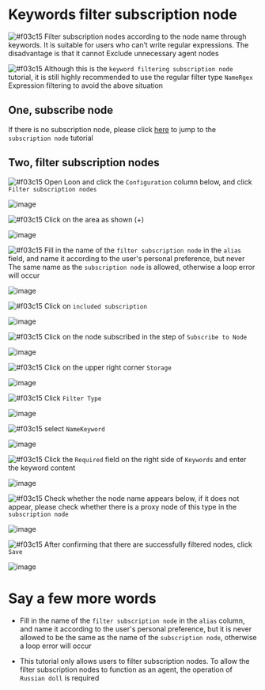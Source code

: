 # Keywords filter subscription node

![#f03c15](https://placehold.it/15/f03c15/000000?text=+) Filter subscription nodes according to the node name through keywords. It is suitable for users who can’t write regular expressions. The disadvantage is that it cannot Exclude unnecessary agent nodes

![#f03c15](https://placehold.it/15/f03c15/000000?text=+) Although this is the `keyword filtering subscription node` tutorial, it is still highly recommended to use the regular filter type `NameRgex` Expression filtering to avoid the above situation

## One, subscribe node

If there is no subscription node, please click [here](https://github.com/chiupam/tutorial/blob/master/Loon/Plus/Remote_Proxy_EN.md) to jump to the `subscription node` tutorial

## Two, filter subscription nodes

![#f03c15](https://placehold.it/15/f03c15/000000?text=+) Open Loon and click the `Configuration` column below, and click `Filter subscription nodes`

![image](https://raw.githubusercontent.com/TiyNa/LoonManualimg/main/Plus/Remote_Filter_1.jpg)

![#f03c15](https://placehold.it/15/f03c15/000000?text=+) Click on the area as shown (+)

![image](https://raw.githubusercontent.com/TiyNa/LoonManualimg/main/Plus/Remote_Filter_2.jpg)

![#f03c15](https://placehold.it/15/f03c15/000000?text=+) Fill in the name of the `filter subscription node` in the `alias` field, and name it according to the user's personal preference, but never The same name as the `subscription node` is allowed, otherwise a loop error will occur

![image](https://raw.githubusercontent.com/TiyNa/LoonManualimg/main/Plus/Remote_Filter_3.jpg)

![#f03c15](https://placehold.it/15/f03c15/000000?text=+) Click on `included subscription`

![image](https://raw.githubusercontent.com/TiyNa/LoonManualimg/main/Plus/Remote_Filter_4.jpg)

![#f03c15](https://placehold.it/15/f03c15/000000?text=+) Click on the node subscribed in the step of `Subscribe to Node`

![image](https://raw.githubusercontent.com/TiyNa/LoonManualimg/main/Plus/Remote_Filter_5.jpg)

![#f03c15](https://placehold.it/15/f03c15/000000?text=+) Click on the upper right corner `Storage`

![image](https://raw.githubusercontent.com/TiyNa/LoonManualimg/main/Plus/Remote_Filter_6.jpg)

![#f03c15](https://placehold.it/15/f03c15/000000?text=+) Click `Filter Type`

![image](https://raw.githubusercontent.com/TiyNa/LoonManualimg/main/Plus/Remote_Filter_7.jpg)

![#f03c15](https://placehold.it/15/f03c15/000000?text=+) select `NameKeyword`

![image](https://raw.githubusercontent.com/TiyNa/LoonManualimg/main/Plus/Remote_Filter_NameKeyword_1.jpg)

![#f03c15](https://placehold.it/15/f03c15/000000?text=+) Click the `Required` field on the right side of `Keywords` and enter the keyword content

![image](https://raw.githubusercontent.com/TiyNa/LoonManualimg/main/Plus/Remote_Filter_NameKeyword_2.jpg)

![#f03c15](https://placehold.it/15/f03c15/000000?text=+) Check whether the node name appears below, if it does not appear, please check whether there is a proxy node of this type in the `subscription node`

![image](https://raw.githubusercontent.com/TiyNa/LoonManualimg/main/Plus/Remote_Filter_NameKeyword_3.jpg)

![#f03c15](https://placehold.it/15/f03c15/000000?text=+) After confirming that there are successfully filtered nodes, click `Save`

![image](https://raw.githubusercontent.com/TiyNa/LoonManualimg/main/Plus/Remote_Filter_NameKeyword_4.jpg)

# Say a few more words

- Fill in the name of the `filter subscription node` in the `alias` column, and name it according to the user's personal preference, but it is never allowed to be the same as the name of the `subscription node`, otherwise a loop error will occur

- This tutorial only allows users to filter subscription nodes. To allow the filter subscription nodes to function as an agent, the operation of `Russian doll` is required